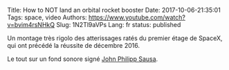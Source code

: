 Title: How to NOT land an orbital rocket booster
Date: 2017-10-06-21:35:01
Tags: space, video
Authors: https://www.youtube.com/watch?v=bvim4rsNHkQ
Slug: 1N2Tl9aVPs
Lang: fr
status: published

Un montage très rigolo des atterissages ratés du premier étage de SpaceX,
qui ont précédé la réussite de décembre 2016.

Le tout sur un fond sonore signé [John Philipp Sausa](https://www.youtube.com/watch?v=ov1kjVvYpWk).
